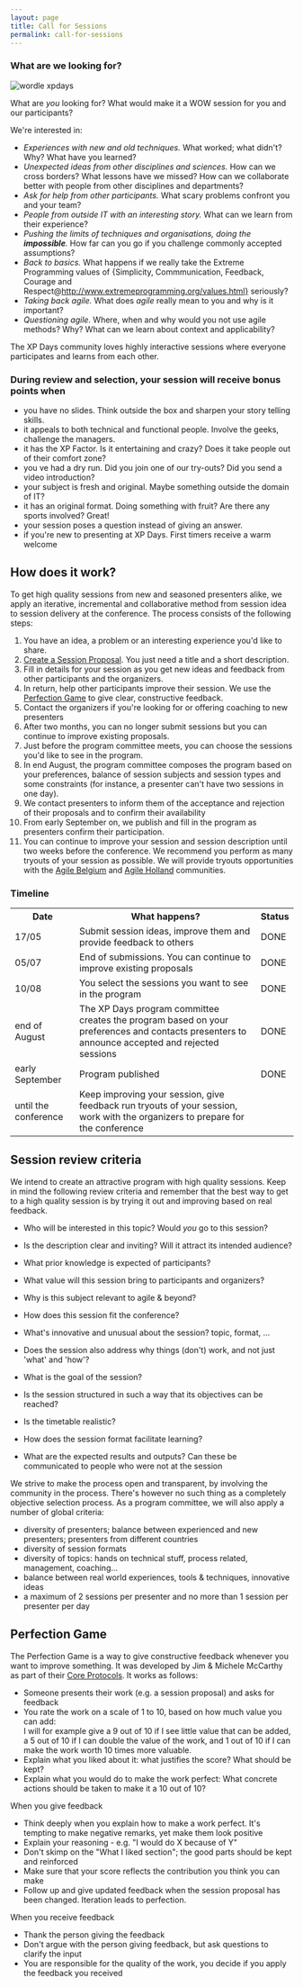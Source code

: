 ```yaml
---
layout: page
title: Call for Sessions
permalink: call-for-sessions
---
```


### What are we looking for?

![wordle xpdays]({{site.baseurl}}/img/wordle-xpdays5.png)

What are *you* looking for? What would make it a WOW session for you and our participants?

We're interested in:

   * *Experiences with new and old techniques.* What worked; what didn't? Why? What have you learned?
   * *Unexpected ideas from other disciplines and sciences.* How can we cross borders? What lessons have we missed? How can we collaborate better with people from other disciplines and departments?
   * *Ask for help from other participants.* What scary problems confront you and your team?
   * *People from outside IT with an interesting story.* What can we learn from their experience?
   * *Pushing the limits of techniques and organisations, doing the __impossible__.* How far can you go if you challenge commonly accepted assumptions?
   * *Back to basics.* What happens if we really take the Extreme Programming values of {Simplicity, Commmunication, Feedback, Courage and Respect@http://www.extremeprogramming.org/values.html} seriously?
   * *Taking back agile.* What does *agile* really mean to you and why is it important?
   * *Questioning agile.* Where, when and why would you not use agile methods? Why? What can we learn about context and applicability?

The XP Days community loves highly interactive sessions where everyone participates and learns from each other.

### During review and selection, your session will receive bonus points when

   * you have no slides. Think outside the box and sharpen your story telling skills.
   *  it appeals to both technical and functional people. Involve the geeks, challenge the managers.
   *  it has the XP Factor. Is it entertaining and crazy? Does it take people out of their comfort zone?
   *  you ve had a dry run. Did you join one of our try-outs? Did you send a video introduction?
   *  your subject is fresh and original. Maybe something outside the domain of IT?
   *  it has an original format. Doing something with fruit? Are there any sports involved? Great!
   *  your session poses a question instead of giving an answer.
   *  if you're new to presenting at XP Days. First timers receive a warm welcome


## How does it work?

To get high quality sessions from new and seasoned presenters alike, we apply an iterative, incremental and collaborative method from session idea to session delivery at the conference. The process consists of the following steps:

   1. You have an idea, a problem or an interesting experience you'd like to share. 
   1. <a href="/sessions/new">Create a Session Proposal</a>. You just need a title and a short description.
   1. Fill in details for your session as you get new ideas and feedback from other participants and the organizers.
   1. In return, help other participants improve their session. We use the <a href="#PerfectionGame">Perfection Game</a> to give clear, constructive feedback.
   1. Contact the organizers if you're looking for or offering coaching to new presenters
   1. After two months, you can no longer submit sessions but you can continue to improve existing proposals.
   1. Just before the program committee meets, you can choose the sessions you'd like to see in the program.
   1. In end August, the program committee composes the program based on your preferences, balance of session subjects and session types and some constraints (for instance, a presenter can't have two sessions in one day).
   1. We contact presenters to inform them of the acceptance and rejection of their proposals and to confirm their availability
   1. From early September on, we publish and fill in the program as presenters confirm their participation.
   1. You can continue to improve your session and session description until two weeks before the conference. We recommend you perform as many tryouts of your session as possible. We will provide tryouts opportunities with the <a href="http://www.meetup.com/Agile-Belgium/" target="_blank">Agile Belgium</a> and <a href="http://www.meetup.com/agileholland/" target="_blank">Agile Holland</a> communities.

### Timeline

<table class="table table-striped table-bordered">
<tr><th>Date</th><th>What happens?</th><th>Status</th></tr>
<tr class="success"><td>17/05</td><td>Submit session ideas, improve them and provide feedback to others</td><td>DONE</td></tr>
<tr class="success"><td>05/07</td><td>End of submissions. You can continue to improve existing proposals</td><td>DONE</td></tr>
<tr class="success"><td>10/08</td><td>You select the sessions you want to see in the program</td><td>DONE</td></tr>
<tr class="success"><td>end of August</td><td>The XP Days program committee creates the program based on your preferences and contacts presenters to announce accepted and rejected sessions</td><td>DONE</td></tr>
<tr class="success"><td>early September</td><td>Program published</td><td>DONE</td></tr>
<tr><td>until the conference</td><td>Keep improving your session, give feedback run tryouts of your session, work with the organizers to prepare for the conference</td><td>&nbsp;</td></tr>
</table>


## Session review criteria

We intend to create an attractive program with high quality sessions. Keep in mind the following review criteria and remember that the best way to get to a high quality session is by trying it out and improving based on real feedback.

   * Who will be interested in this topic? Would <i>you</i> go to this session?
   * Is the description clear and inviting? Will it attract its intended audience?
   * What prior knowledge is expected of participants?
   * What value will this session bring to participants and organizers?

   * Why is this subject relevant to agile & beyond?
   * How does this session fit the conference?
   * What's innovative and unusual about the session? topic, format, ...
   * Does the session also address why things (don't) work, and not just 'what' and 'how'?

   * What is the goal of the session?
   * Is the session structured in such a way that its objectives can be reached?
   * Is the timetable realistic?

   * How does the session format facilitate learning?
   * What are the expected results and outputs? Can these be communicated to people who were not at the session


We strive to make the process open and transparent, by involving the community in the process. There's however no such thing as a completely objective selection process. As a program committee, we will also apply a number of global criteria:

   * diversity of presenters; balance between experienced and new presenters; presenters from different countries 
   * diversity of session formats 
   * diversity of topics: hands on technical stuff, process related, management, coaching...  
   * balance between real world experiences, tools & techniques, innovative ideas 
   * a maximum of 2 sessions per presenter and no more than 1 session per presenter per day 


## Perfection Game

The Perfection Game is a way to give constructive feedback whenever you want to improve something. It was developed by Jim & Michele McCarthy as part of their <a href="http://www.mccarthyshow.com/LearnForFree/TheCoreProtocolsOnline/tabid/103/Default.aspx">Core Protocols</a>. It works as follows:

   * Someone presents their work (e.g. a session proposal) and asks for feedback
   * You rate the work on a scale of 1 to 10, based on how much value you can add:  
I will for example give a 9 out of 10 if I see little value that can be added, a 5 out of 10 if I can double the value of the work, and 1 out of 10 if I can make the work worth 10 times more valuable.
   * Explain what you liked about it: what justifies the score? What should be kept?
   * Explain what you would do to make the work perfect: What concrete actions should be taken to make it a 10 out of 10?

When you give feedback

   * Think deeply when you explain how to make a work perfect. It's tempting to make negative remarks, yet make them look positive 
   * Explain your reasoning - e.g. "I would do X because of Y" 
   * Don't skimp on the "What I liked section"; the good parts should be kept and reinforced 
   * Make sure that your score reflects the contribution you think you can make 
   * Follow up and give updated feedback when the session proposal has been changed. Iteration leads to perfection.  


When you receive feedback

   * Thank the person giving the feedback 
   * Don't argue with the person giving feedback, but ask questions to clarify the input 
   * You are responsible for the quality of the work, you decide if you apply the feedback you received 

